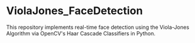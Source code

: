 # ViolaJones_FaceDetection

This repository implements real-time face detection using the Viola-Jones Algorithm via OpenCV's Haar Cascade Classifiers in Python.
